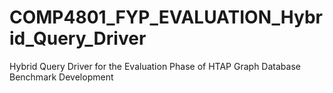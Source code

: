# COMP4801_FYP_EVALUATION_Hybrid_Query_Driver
Hybrid Query Driver for the Evaluation Phase of HTAP Graph Database Benchmark Development
